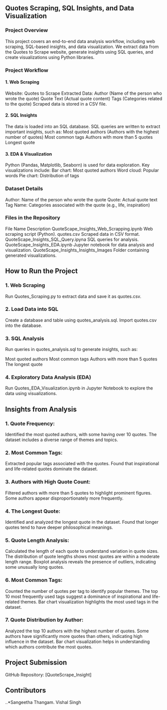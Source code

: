 ## Quotes Scraping, SQL Insights, and Data Visualization
### Project Overview
This project covers an end-to-end data analysis workflow, including web scraping, SQL-based insights, and data visualization. We extract data from the Quotes to Scrape website, generate insights using SQL queries, and create visualizations using Python libraries.

### Project Workflow
#### 1. Web Scraping
Website: Quotes to Scrape
Extracted Data:
Author (Name of the person who wrote the quote)
Quote Text (Actual quote content)
Tags (Categories related to the quote)
Scraped data is stored in a CSV file.
#### 2. SQL Insights
The data is loaded into an SQL database.
SQL queries are written to extract important insights, such as:
Most quoted authors (Authors with the highest number of quotes)
Most common tags
Authors with more than 5 quotes
Longest quote
#### 3. EDA & Visualization
Python (Pandas, Matplotlib, Seaborn) is used for data exploration.
Key visualizations include:
Bar chart: Most quoted authors
Word cloud: Popular words
Pie chart: Distribution of tags
### Dataset Details
Author: Name of the person who wrote the quote
Quote: Actual quote text
Tag Name: Categories associated with the quote (e.g., life, inspiration)
### Files in the Repository
File Name	Description
QuoteScape_Insights_Web_Scrapping.ipynb	Web scraping script (Python).
quotes.csv	Scraped data in CSV format.
QuoteScape_Insights_SQL_Query.ipyna	SQL queries for analysis.
QuoteScape_Insights_EDA.ipynb	Jupyter notebook for data analysis and visualization.
QuoteScape_Insights_Insights_Images	Folder containing generated visualizations.
## How to Run the Project
### 1. Web Scraping
Run Quotes_Scraping.py to extract data and save it as quotes.csv.

### 2. Load Data into SQL
Create a database and table using quotes_analysis.sql.
Import quotes.csv into the database.
### 3. SQL Analysis
Run queries in quotes_analysis.sql to generate insights, such as:

Most quoted authors
Most common tags
Authors with more than 5 quotes
The longest quote
### 4. Exploratory Data Analysis (EDA)
Run Quotes_EDA_Visualization.ipynb in Jupyter Notebook to explore the data using visualizations.

## Insights from Analysis
### 1. Quote Frequency:
Identified the most quoted authors, with some having over 10 quotes.
The dataset includes a diverse range of themes and topics.
### 2. Most Common Tags:
Extracted popular tags associated with the quotes.
Found that inspirational and life-related quotes dominate the dataset.
### 3. Authors with High Quote Count:
Filtered authors with more than 5 quotes to highlight prominent figures.
Some authors appear disproportionately more frequently.
### 4. The Longest Quote:
Identified and analyzed the longest quote in the dataset.
Found that longer quotes tend to have deeper philosophical meanings.
### 5. Quote Length Analysis:
Calculated the length of each quote to understand variation in quote sizes.
The distribution of quote lengths shows most quotes are within a moderate length range.
Boxplot analysis reveals the presence of outliers, indicating some unusually long quotes.
### 6. Most Common Tags:
Counted the number of quotes per tag to identify popular themes.
The top 10 most frequently used tags suggest a dominance of inspirational and life-related themes.
Bar chart visualization highlights the most used tags in the dataset.
### 7. Quote Distribution by Author:
Analyzed the top 10 authors with the highest number of quotes.
Some authors have significantly more quotes than others, indicating high influence in the dataset.
Bar chart visualization helps in understanding which authors contribute the most quotes.
## Project Submission
GitHub Repository: [QuoteScrape_Insight]

## Contributors

..*Sangeetha Thangam.
Vishal Singh

